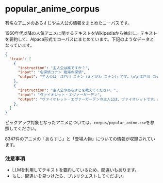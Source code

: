 # popular_anime_corpus

有名なアニメのあらすじや主人公の情報をまとめたコーパスです。

1960年代以降の人気アニメに関するテキストをWikipediaから抽出し、テキストを要約して、Alpaca形式でコーパスにまとめています。下記のようなデータとなっています。

```json
{
  "train": [
    {
      "instruction": "主人公は誰ですか？",
      "input": "名探偵コナン 絶海の探偵",
      "output": "主人公は「江戸川 コナン（えどがわ コナン）」です。\n\n江戸川 コナンは、本来の姿は「東の高校生探偵」として名を馳せている工藤新一だが、黒ずくめの組織に飲まされた毒薬・APTX4869の副作用で小学生の姿になっている。本作の主人公であり、物語の中心人物として活躍します。"
    },
    {
      "instruction": "主人公やあらすじを教えてください。",
      "input": "ヴァイオレット・エヴァーガーデン",
      "output": "ヴァイオレット・エヴァーガーデンの主人公は、ヴァイオレットです。あらすじは、推定18歳となったヴァイオレットが、C.H郵便社で自動手記人形として勤務しながら、人々の心を届ける手紙を書く日々を送る中で、自身の過去と向き合いながら成長していく物語です。彼女はかつてのトラウマを乗り越え、他者とのつながりを大切にしながら、希望と愛を伝え続けていきます。"
    },
  ]
}
```

ピックアップ対象となったアニメについては、`corpus/popular_anime.csv`を参照してください。

8347件のアニメの「あらすじ」と「登場人物」についての情報が収録されています。

### 注意事項

- LLMを利用してテキストを要約しているため、間違いもあります。
- もし、間違いを見つけたら、プルリクエストしてください。
